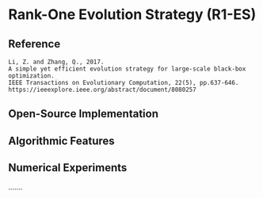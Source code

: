 # Rank-One Evolution Strategy (R1-ES)

## Reference

```
Li, Z. and Zhang, Q., 2017.
A simple yet efficient evolution strategy for large-scale black-box optimization.
IEEE Transactions on Evolutionary Computation, 22(5), pp.637-646.
https://ieeexplore.ieee.org/abstract/document/8080257
```

## Open-Source Implementation

## Algorithmic Features

## Numerical Experiments

.......
